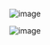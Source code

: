 ![image](https://github.com/user-attachments/assets/4b489fdc-6aed-4356-94d7-e03b53318880)

![image](https://github.com/user-attachments/assets/311e26a0-0c92-472f-a0ae-8084b51effce)
